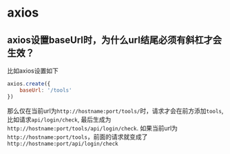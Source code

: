 # axios

## axios设置baseUrl时，为什么url结尾必须有斜杠才会生效？
比如axios设置如下
```js
axios.create({
    baseUrl: '/tools'
})
```
那么仅在当前url为`http://hostname:port/tools/`时，请求才会在前方添加`tools`,比如请求`api/login/check`, 最后生成为`http://hostname:port/tools/api/login/check`. 如果当前url为`http://hostname:port/tools`，前面的请求就变成了`http://hostname:port/api/login/check`